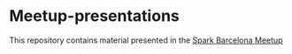 # Meetup-presentations

This repository contains material presented in the [Spark Barcelona Meetup](http://www.meetup.com/es/Spark-Barcelona/)